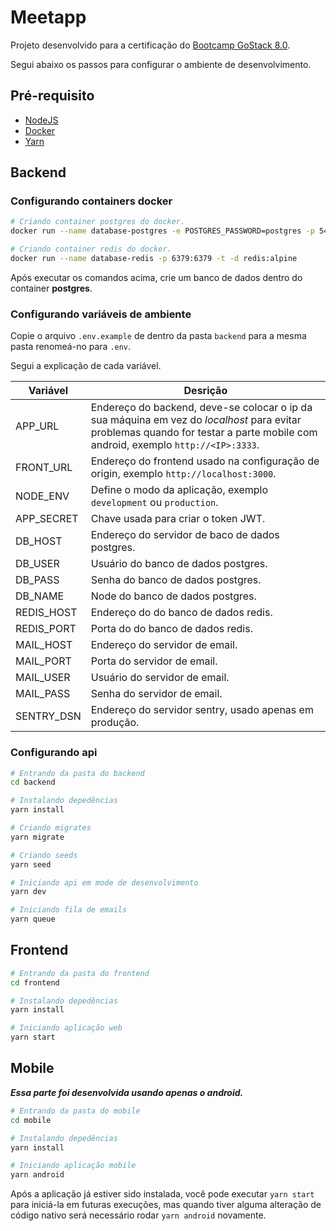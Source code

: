 # Meetapp

Projeto desenvolvido para a certificação do [Bootcamp GoStack 8.0](https://rocketseat.com.br/bootcamp).

Segui abaixo os passos para configurar o ambiente de desenvolvimento.

## Pré-requisito

-   [NodeJS](https://nodejs.org)
-   [Docker](https://www.docker.com/docker-community)
-   [Yarn](https://yarnpkg.com)

## Backend

### Configurando containers docker

```bash
# Criando container postgres do docker.
docker run --name database-postgres -e POSTGRES_PASSWORD=postgres -p 5432:5432 -d postgres

# Criando container redis do docker.
docker run --name database-redis -p 6379:6379 -t -d redis:alpine

```

Após executar os comandos acima, crie um banco de dados dentro do container **postgres**.

### Configurando variáveis de ambiente

Copie o arquivo `.env.example` de dentro da pasta `backend` para a mesma pasta renomeá-no para `.env`.

Segui a explicação de cada variável.

| Variável   | Desrição                                                                                                                                                                       |
| ---------- | ------------------------------------------------------------------------------------------------------------------------------------------------------------------------------ |
| APP_URL    | Endereço do backend, deve-se colocar o ip da sua máquina em vez do _localhost_ para evitar problemas quando for testar a parte mobile com android, exemplo `http://<IP>:3333`. |
| FRONT_URL  | Endereço do frontend usado na configuração de origin, exemplo `http://localhost:3000`.                                                                                         |
| NODE_ENV   | Define o modo da aplicação, exemplo `development` ou `production`.                                                                                                             |
| APP_SECRET | Chave usada para criar o token JWT.                                                                                                                                            |
| DB_HOST    | Endereço do servidor de baco de dados postgres.                                                                                                                                |
| DB_USER    | Usuário do banco de dados postgres.                                                                                                                                            |
| DB_PASS    | Senha do banco de dados postgres.                                                                                                                                              |
| DB_NAME    | Node do banco de dados postgres.                                                                                                                                               |
| REDIS_HOST | Endereço do do banco de dados redis.                                                                                                                                           |
| REDIS_PORT | Porta do do banco de dados redis.                                                                                                                                              |
| MAIL_HOST  | Endereço do servidor de email.                                                                                                                                                 |
| MAIL_PORT  | Porta do servidor de email.                                                                                                                                                    |
| MAIL_USER  | Usuário do servidor de email.                                                                                                                                                  |
| MAIL_PASS  | Senha do servidor de email.                                                                                                                                                    |
| SENTRY_DSN | Endereço do servidor sentry, usado apenas em produção.                                                                                                                         |

### Configurando api

```bash
# Entrando da pasta do backend
cd backend

# Instalando depedências
yarn install

# Criando migrates
yarn migrate

# Criando seeds
yarn seed

# Iniciando api em mode de desenvolvimento
yarn dev

# Iniciando fila de emails
yarn queue
```

## Frontend

```bash
# Entrando da pasta do frontend
cd frontend

# Instalando depedências
yarn install

# Iniciando aplicação web
yarn start
```

## Mobile

**_Essa parte foi desenvolvida usando apenas o android._**

```bash
# Entrando da pasta do mobile
cd mobile

# Instalando depedências
yarn install

# Iniciando aplicação mobile
yarn android
```

Após a aplicação já estiver sido instalada, você pode executar `yarn start` para iniciá-la em futuras execuções, mas quando tiver alguma alteração de código nativo será necessário rodar `yarn android` novamente.
